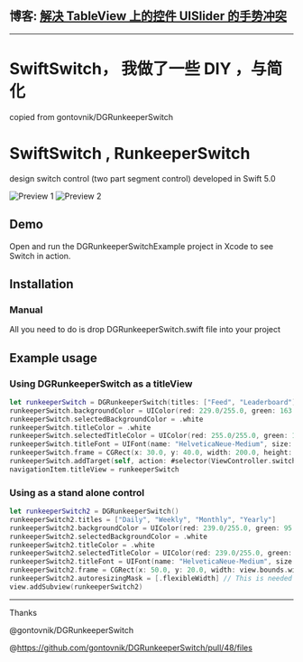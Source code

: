 


## 博客:   [解决 TableView 上的控件 UISlider 的手势冲突](https://zhuanlan.zhihu.com/p/136416804)


<hr>


# SwiftSwitch， 我做了一些 DIY ，与简化


copied from gontovnik/DGRunkeeperSwitch



# SwiftSwitch , RunkeeperSwitch
design switch control (two part segment control) developed in Swift 5.0

![Preview 1](https://raw.githubusercontent.com/gontovnik/DGRunkeeperSwitch/master/DGRunkeeperSwitch.png)
![Preview 2](https://raw.githubusercontent.com/gontovnik/DGRunkeeperSwitch/master/DGRunkeeperSwitch.gif)


## Demo

Open and run the DGRunkeeperSwitchExample project in Xcode to see Switch in action.

## Installation

### Manual

All you need to do is drop DGRunkeeperSwitch.swift file into your project



## Example usage
### Using DGRunkeeperSwitch as a titleView
``` swift
let runkeeperSwitch = DGRunkeeperSwitch(titles: ["Feed", "Leaderboard"])
runkeeperSwitch.backgroundColor = UIColor(red: 229.0/255.0, green: 163.0/255.0, blue: 48.0/255.0, alpha: 1.0)
runkeeperSwitch.selectedBackgroundColor = .white
runkeeperSwitch.titleColor = .white
runkeeperSwitch.selectedTitleColor = UIColor(red: 255.0/255.0, green: 196.0/255.0, blue: 92.0/255.0, alpha: 1.0)
runkeeperSwitch.titleFont = UIFont(name: "HelveticaNeue-Medium", size: 13.0)
runkeeperSwitch.frame = CGRect(x: 30.0, y: 40.0, width: 200.0, height: 30.0)
runkeeperSwitch.addTarget(self, action: #selector(ViewController.switchValueDidChange(sender:)), for: .valueChanged)
navigationItem.titleView = runkeeperSwitch
```

### Using as a stand alone control
``` swift
let runkeeperSwitch2 = DGRunkeeperSwitch()
runkeeperSwitch2.titles = ["Daily", "Weekly", "Monthly", "Yearly"]
runkeeperSwitch2.backgroundColor = UIColor(red: 239.0/255.0, green: 95.0/255.0, blue: 49.0/255.0, alpha: 1.0)
runkeeperSwitch2.selectedBackgroundColor = .white
runkeeperSwitch2.titleColor = .white
runkeeperSwitch2.selectedTitleColor = UIColor(red: 239.0/255.0, green: 95.0/255.0, blue: 49.0/255.0, alpha: 1.0)
runkeeperSwitch2.titleFont = UIFont(name: "HelveticaNeue-Medium", size: 13.0)
runkeeperSwitch2.frame = CGRect(x: 50.0, y: 20.0, width: view.bounds.width - 100.0, height: 30.0)
runkeeperSwitch2.autoresizingMask = [.flexibleWidth] // This is needed if you want the control to resize
view.addSubview(runkeeperSwitch2)
```



<hr>


Thanks 

@gontovnik/DGRunkeeperSwitch

@https://github.com/gontovnik/DGRunkeeperSwitch/pull/48/files
